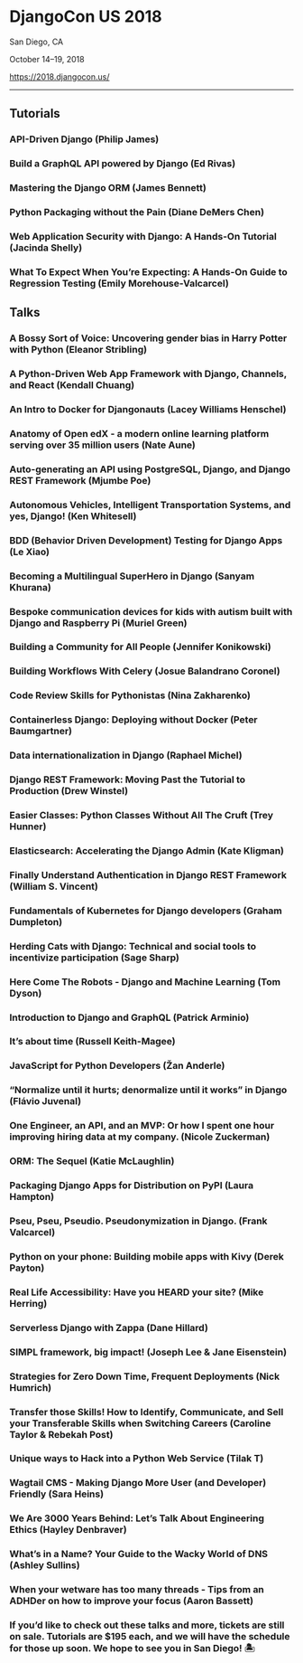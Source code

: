 # DjangoCon US 2018

San Diego, CA

October 14–19, 2018

https://2018.djangocon.us/

---

## Tutorials
### API-Driven Django (Philip James)
### Build a GraphQL API powered by Django (Ed Rivas)
### Mastering the Django ORM (James Bennett)
### Python Packaging without the Pain (Diane DeMers Chen)
### Web Application Security with Django: A Hands-On Tutorial (Jacinda Shelly)
### What To Expect When You’re Expecting: A Hands-On Guide to Regression Testing (Emily Morehouse-Valcarcel)

## Talks
### A Bossy Sort of Voice: Uncovering gender bias in Harry Potter with Python (Eleanor Stribling)
### A Python-Driven Web App Framework with Django, Channels, and React (Kendall Chuang)
### An Intro to Docker for Djangonauts (Lacey Williams Henschel)
### Anatomy of Open edX - a modern online learning platform serving over 35 million users (Nate Aune)
### Auto-generating an API using PostgreSQL, Django, and Django REST Framework (Mjumbe Poe)
### Autonomous Vehicles, Intelligent Transportation Systems, and yes, Django! (Ken Whitesell)
### BDD (Behavior Driven Development) Testing for Django Apps (Le Xiao)
### Becoming a Multilingual SuperHero in Django (Sanyam Khurana)
### Bespoke communication devices for kids with autism built with Django and Raspberry Pi (Muriel Green)
### Building a Community for All People (Jennifer Konikowski)
### Building Workflows With Celery (Josue Balandrano Coronel)
### Code Review Skills for Pythonistas (Nina Zakharenko)
### Containerless Django: Deploying without Docker (Peter Baumgartner)
### Data internationalization in Django (Raphael Michel)
### Django REST Framework: Moving Past the Tutorial to Production (Drew Winstel)
### Easier Classes: Python Classes Without All The Cruft (Trey Hunner)
### Elasticsearch: Accelerating the Django Admin (Kate Kligman)
### Finally Understand Authentication in Django REST Framework (William S. Vincent)
### Fundamentals of Kubernetes for Django developers (Graham Dumpleton)
### Herding Cats with Django: Technical and social tools to incentivize participation (Sage Sharp)
### Here Come The Robots - Django and Machine Learning (Tom Dyson)
### Introduction to Django and GraphQL (Patrick Arminio)
### It’s about time (Russell Keith-Magee)
### JavaScript for Python Developers (Žan Anderle)
### “Normalize until it hurts; denormalize until it works” in Django (Flávio Juvenal)
### One Engineer, an API, and an MVP: Or how I spent one hour improving hiring data at my company. (Nicole Zuckerman)
### ORM: The Sequel (Katie McLaughlin)
### Packaging Django Apps for Distribution on PyPI (Laura Hampton)
### Pseu, Pseu, Pseudio. Pseudonymization in Django. (Frank Valcarcel)
### Python on your phone: Building mobile apps with Kivy (Derek Payton)
### Real Life Accessibility: Have you HEARD your site? (Mike Herring)
### Serverless Django with Zappa (Dane Hillard)
### SIMPL framework, big impact! (Joseph Lee & Jane Eisenstein)
### Strategies for Zero Down Time, Frequent Deployments (Nick Humrich)
### Transfer those Skills! How to Identify, Communicate, and Sell your Transferable Skills when Switching Careers (Caroline Taylor & Rebekah Post)
### Unique ways to Hack into a Python Web Service (Tilak T)
### Wagtail CMS - Making Django More User (and Developer) Friendly (Sara Heins)
### We Are 3000 Years Behind: Let’s Talk About Engineering Ethics (Hayley Denbraver)
### What’s in a Name? Your Guide to the Wacky World of DNS (Ashley Sullins)
### When your wetware has too many threads - Tips from an ADHDer on how to improve your focus (Aaron Bassett)
### If you’d like to check out these talks and more, tickets are still on sale. Tutorials are $195 each, and we will have the schedule for those up soon. We hope to see you in San Diego! :desert_island:
